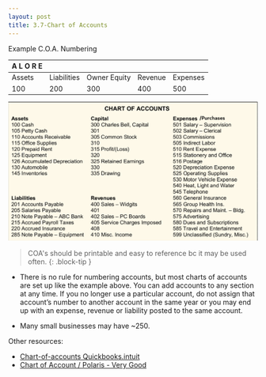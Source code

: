 ```yaml
---
layout: post
title: 3.7-Chart of Accounts
---
```


Example C.O.A. Numbering

|A L O R E |||||
|:-|:-|:-|:-|:-|
|Assets|Liabilities|Owner Equity|Revenue|Expenses|
|100|200|300|400|500|

![Example C.O.A.](/assets/aipb/coa.example.png)

> COA's should be printable and easy to reference bc it may be used often. 
{: .block-tip }


- There is no rule for numbering accounts, but most charts of accounts are set up like the example above. You can add accounts to any section at any time. If you no longer use a particular account, do not assign that account’s number to another account in the same year or you may end up with an expense, revenue or liability posted to the same account. 

- Many small businesses may have ~250.  

Other resources:   

- [Chart-of-accounts Quickbooks.intuit](https://quickbooks.intuit.com/global/resources/accounting/chart-of-accounts-definition-and-example/)   
- [Chart of Account / Polaris - Very Good](https://polaristaxandaccounting.com/chart-of-accounts-the-ultimate-guide-with-examples/)   

